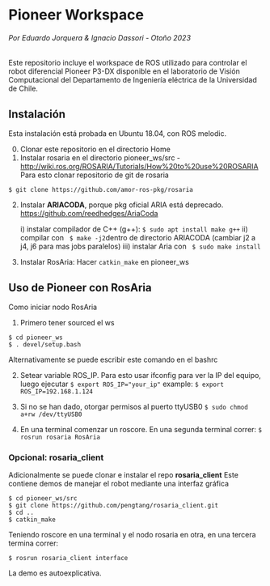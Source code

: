 #  Pioneer Workspace

######  Por Eduardo Jorquera & Ignacio Dassori - Otoño 2023

Este repositorio incluye el workspace de ROS utilizado para controlar el robot diferencial Pioneer P3-DX disponible en el laboratorio de Visión Computacional del Departamento de Ingeniería eléctrica de la Universidad de Chile.
 
 
## Instalación

Esta instalación está probada en Ubuntu 18.04, con ROS melodic. 

0.  Clonar este repositorio en el directorio Home 
1.  Instalar rosaria en el directorio pioneer_ws/src - http://wiki.ros.org/ROSARIA/Tutorials/How%20to%20use%20ROSARIA
Para esto clonar repositorio de git de rosaria
```
$ git clone https://github.com/amor-ros-pkg/rosaria
```

2. Instalar **ARIACODA**, porque pkg oficial ARIA está deprecado. https://github.com/reedhedges/AriaCoda

	i) 	instalar compilador de C++ (g++): ```$ sudo apt install make g++```
	ii) 	compilar con ``` $ make -j2```dentro de directorio ARIACODA (cambiar j2 a j4, j6 para mas jobs paralelos)
	iii)	instalar Aria con ``` $ sudo make install```

3) Instalar RosAria: Hacer ```catkin_make``` en pioneer_ws

## Uso de Pioneer con RosAria

Como iniciar nodo RosAria

1. Primero tener sourced el ws
```
$ cd pioneer_ws
$ . devel/setup.bash
```
Alternativamente se puede escribir este comando en el bashrc

2) Setear variable ROS_IP. Para esto usar ifconfig para ver la IP del equipo, luego ejecutar
```$ export ROS_IP="your_ip"```
example: ```$ export ROS_IP=192.168.1.124```

3) Si no se han dado, otorgar permisos al puerto ttyUSB0
```$ sudo chmod a+rw /dev/ttyUSB0```

4) En una terminal comenzar un roscore. En una segunda terminal correr: 
```$ rosrun rosaria RosAria```

### Opcional: rosaria_client

Adicionalmente se puede clonar e instalar el repo **rosaria_client**
Este contiene demos de manejar el robot mediante una interfaz gráfica
```
$ cd pioneer_ws/src
$ git clone https://github.com/pengtang/rosaria_client.git
$ cd ..
$ catkin_make
```
Teniendo roscore en una terminal y el nodo rosaria en otra, en una
tercera termina correr:
```
$ rosrun rosaria_client interface
```

La demo es autoexplicativa.
